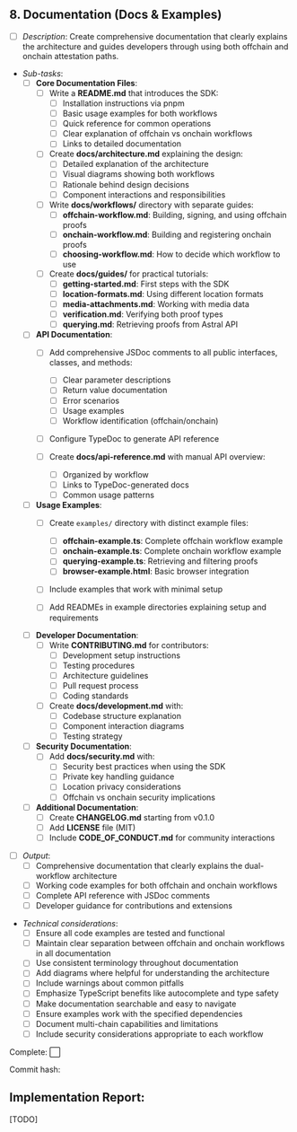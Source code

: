 ## **8. Documentation (Docs & Examples)**  
   - [ ] *Description*: Create comprehensive documentation that clearly explains the architecture and guides developers through using both offchain and onchain attestation paths.
   
   - *Sub-tasks*:
     - [ ] **Core Documentation Files**:
       - [ ] Write a **README.md** that introduces the SDK:
         - [ ] Installation instructions via pnpm
         - [ ] Basic usage examples for both workflows
         - [ ] Quick reference for common operations
         - [ ] Clear explanation of offchain vs onchain workflows
         - [ ] Links to detailed documentation
       
       - [ ] Create **docs/architecture.md** explaining the design:
         - [ ] Detailed explanation of the architecture
         - [ ] Visual diagrams showing both workflows
         - [ ] Rationale behind design decisions
         - [ ] Component interactions and responsibilities
       
       - [ ] Write **docs/workflows/** directory with separate guides:
         - [ ] **offchain-workflow.md**: Building, signing, and using offchain proofs
         - [ ] **onchain-workflow.md**: Building and registering onchain proofs
         - [ ] **choosing-workflow.md**: How to decide which workflow to use
       
       - [ ] Create **docs/guides/** for practical tutorials:
         - [ ] **getting-started.md**: First steps with the SDK
         - [ ] **location-formats.md**: Using different location formats
         - [ ] **media-attachments.md**: Working with media data
         - [ ] **verification.md**: Verifying both proof types
         - [ ] **querying.md**: Retrieving proofs from Astral API
     
     - [ ] **API Documentation**:
       - [ ] Add comprehensive JSDoc comments to all public interfaces, classes, and methods:
         - [ ] Clear parameter descriptions
         - [ ] Return value documentation
         - [ ] Error scenarios
         - [ ] Usage examples
         - [ ] Workflow identification (offchain/onchain)
       
       - [ ] Configure TypeDoc to generate API reference
       
       - [ ] Create **docs/api-reference.md** with manual API overview:
         - [ ] Organized by workflow
         - [ ] Links to TypeDoc-generated docs
         - [ ] Common usage patterns
     
     - [ ] **Usage Examples**:
       - [ ] Create `examples/` directory with distinct example files:
         - [ ] **offchain-example.ts**: Complete offchain workflow example
         - [ ] **onchain-example.ts**: Complete onchain workflow example
         - [ ] **querying-example.ts**: Retrieving and filtering proofs
         - [ ] **browser-example.html**: Basic browser integration
       
       - [ ] Include examples that work with minimal setup
       
       - [ ] Add READMEs in example directories explaining setup and requirements
     
     - [ ] **Developer Documentation**:
       - [ ] Write **CONTRIBUTING.md** for contributors:
         - [ ] Development setup instructions
         - [ ] Testing procedures
         - [ ] Architecture guidelines
         - [ ] Pull request process
         - [ ] Coding standards
       
       - [ ] Create **docs/development.md** with:
         - [ ] Codebase structure explanation
         - [ ] Component interaction diagrams
         - [ ] Testing strategy
     
     - [ ] **Security Documentation**:
       - [ ] Add **docs/security.md** with:
         - [ ] Security best practices when using the SDK
         - [ ] Private key handling guidance
         - [ ] Location privacy considerations
         - [ ] Offchain vs onchain security implications
     
     - [ ] **Additional Documentation**:
       - [ ] Create **CHANGELOG.md** starting from v0.1.0
       - [ ] Add **LICENSE** file (MIT)
       - [ ] Include **CODE_OF_CONDUCT.md** for community interactions
   
   - [ ] *Output*: 
     - [ ] Comprehensive documentation that clearly explains the dual-workflow architecture
     - [ ] Working code examples for both offchain and onchain workflows
     - [ ] Complete API reference with JSDoc comments
     - [ ] Developer guidance for contributions and extensions
   
   - *Technical considerations*:
     - [ ] Ensure all code examples are tested and functional
     - [ ] Maintain clear separation between offchain and onchain workflows in all documentation
     - [ ] Use consistent terminology throughout documentation
     - [ ] Add diagrams where helpful for understanding the architecture
     - [ ] Include warnings about common pitfalls
     - [ ] Emphasize TypeScript benefits like autocomplete and type safety
     - [ ] Make documentation searchable and easy to navigate
     - [ ] Ensure examples work with the specified dependencies
     - [ ] Document multi-chain capabilities and limitations
     - [ ] Include security considerations appropriate to each workflow

Complete: ⬜️

Commit hash: <todo>

## Implementation Report:

[TODO]